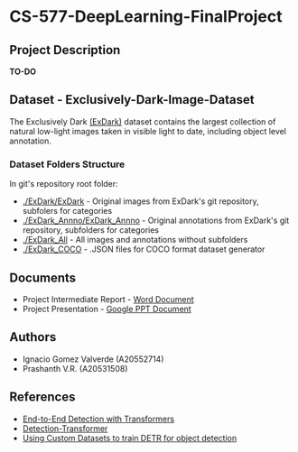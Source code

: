 # CS-577-DeepLearning-FinalProject

## Project Description
**TO-DO**

## Dataset - Exclusively-Dark-Image-Dataset
The Exclusively Dark [(ExDark)](https://github.com/cs-chan/Exclusively-Dark-Image-Dataset) dataset contains the largest collection of natural low-light images taken in visible light to date, including object level annotation. 
### Dataset Folders Structure
In git's repository root folder:
* [./ExDark/ExDark](https://drive.google.com/file/d/1BHmPgu8EsHoFDDkMGLVoXIlCth2dW6Yx/view?usp=sharing) - Original images from ExDark's git repository, subfolers for categories
* [./ExDark_Annno/ExDark_Annno](https://drive.google.com/file/d/1P3iO3UYn7KoBi5jiUkogJq96N6maZS1i/view?usp=sharing) - Original annotations from ExDark's git repository, subfolders for categories
* [./ExDark_All](https://drive.google.com/drive/folders/12HhqaCy_45DxXQ6t49S3_It4mKBIsFHy?usp=sharing) - All images and annotations without subfolders
* [./ExDark_COCO](https://drive.google.com/drive/folders/1sabKOSHui8G8cI4w_lLxb4outId2YV_r?usp=sharing) - .JSON files for COCO format dataset generator

## Documents
* Project Intermediate Report - [Word Document](https://iit0-my.sharepoint.com/personal/pvidhyaravikumar_hawk_iit_edu/Documents/DL_Intermediate%20Project%20Report.docx?d=w016b9bc6dead47829f1876795bf3bb6e&csf=1&web=1&e=LKwkTV)
* Project Presentation - [Google PPT Document](https://docs.google.com/presentation/d/1wyljypQYRHxmpP_kKwDI-fUVvFBJUGjmEKa7qZp6xbk/edit?usp=sharing)

## Authors
* Ignacio Gomez Valverde (A20552714)
* Prashanth V.R. (A20531508)

## References
* [End-to-End Detection with Transformers](https://arxiv.org/abs/2005.12872)
* [Detection-Transformer](https://github.com/AarohiSingla/Detection-Transformer/tree/main)
* [Using Custom Datasets to train DETR for object detection](https://medium.com/@soumyajitdatta123/using-custom-datasets-to-train-detr-for-object-detection-75a6426b3f4e)
